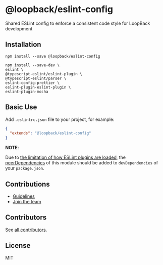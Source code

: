 # @loopback/eslint-config

Shared ESLint config to enforce a consistent code style for LoopBack development

## Installation

```shell
npm install --save @loopback/eslint-config

npm install --save-dev \
eslint \
@typescript-eslint/eslint-plugin \
@typescript-eslint/parser \
eslint-config-prettier \
eslint-plugin-eslint-plugin \
eslint-plugin-mocha
```

## Basic Use

Add `.eslintrc.json` file to your project, for example:

```json
{
  "extends": "@loopback/eslint-config"
}
```

**NOTE**:

Due to
[the limitation of how ESLint plugins are loaded](https://github.com/eslint/rfcs/tree/master/designs/2018-simplified-package-loading),
the [peerDependencies](package.json) of this module should be added to
`devDependencies` of your `package.json`.

## Contributions

- [Guidelines](https://github.com/strongloop/loopback-next/blob/master/docs/CONTRIBUTING.md)
- [Join the team](https://github.com/strongloop/loopback-next/issues/110)

## Contributors

See
[all contributors](https://github.com/strongloop/loopback-next/graphs/contributors).

## License

MIT
